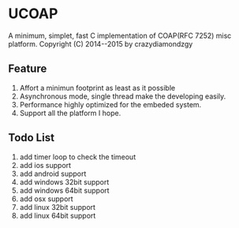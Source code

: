 # UCOAP
A minimum, simplet, fast C implementation of COAP(RFC 7252) misc platform.
Copyright (C) 2014--2015 by crazydiamondzgy

## Feature

1. Affort a minimun footprint as least as it possible
2. Asynchronous mode, single thread make the developing easily.
3. Performance highly optimized for the embeded system.
4. Support all the platform I hope.


## Todo List
1. add timer loop to check the timeout
2. add ios support
3. add android support
4. add windows 32bit support
5. add windows 64bit support
6. add osx support
7. add linux 32bit support
8. add linux 64bit support
